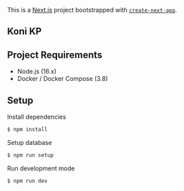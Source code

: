 This is a [Next.js](https://nextjs.org/) project bootstrapped with [`create-next-app`](https://github.com/vercel/next.js/tree/canary/packages/create-next-app).

## Koni KP

## Project Requirements

- Node.js (16.x)
- Docker / Docker Compose (3.8)

## Setup

Install dependencies

```bash
$ npm install
```

Setup database

```bash
$ npm run setup
```

Run development mode

```bash
$ npm run dev
```




